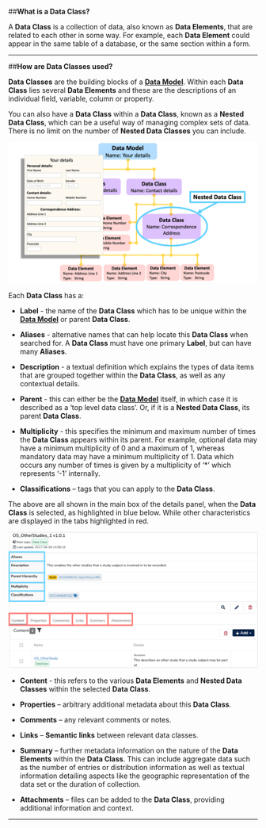 ##**What is a Data Class?**

A **Data Class** is a collection of data, also known as **Data Elements**, that are related to each other in some way. For example, each **Data Element** could appear in the same table of a database, or the same section within a form.

---
##**How are Data Classes used?**

**Data Classes** are the building blocks of a **[Data Model](../data-model/data-model.md)**. Within each **Data Class** lies several **Data Elements** and these are the descriptions of an individual field, variable, column or property. 

You can also have a **Data Class** within a **Data Class**, known as a **Nested Data Class**, which can be a useful way of managing complex sets of data. There is no limit on the number of **Nested Data Classes** you can include. 

![Nested Data Classes](nested-data-class-graphic-2.png)


Each **Data Class** has a:

* **Label** - the name of the **Data Class** which has to be unique within the **[Data Model](../data-model/data-model.md)** or parent **Data Class**.

* **Aliases** - alternative names that can help locate this **Data Class** when searched for. A **Data Class** must have one primary **Label**, but can have many **Aliases**.

* **Description** - a textual definition which explains the types of data items that are grouped together within the **Data Class**, as well as any contextual details.

* **Parent** - this can either be the **[Data Model](../data-model/data-model.md)** itself, in which case it is described as a ‘top level data class’. Or, if it is a **Nested Data Class**, its parent **Data Class**.

* **Multiplicity** - this specifies the minimum and maximum number of times the **Data Class** appears within its parent. For example, optional data may have a minimum multiplicity of 0 and a maximum of 1, whereas mandatory data may have a minimum multiplicity of 1. Data which occurs any number of times is given by a multiplicity of ‘*’ which represents ‘-1’ internally.

* **Classifications** – tags that you can apply to the **Data Class**. 

The above are all shown in the main box of the details panel, when the **Data Class** is selected, as highlighted in blue below. While other characteristics are displayed in the tabs highlighted in red.


![Data Class details](data-class-details.png)


* **Content** - this refers to the various **Data Elements** and **Nested Data Classes** within the selected **Data Class**.

* **Properties** – arbitrary additional metadata about this **Data Class**.

* **Comments** – any relevant comments or notes. 

* **Links** – **Semantic links** between relevant data classes.

* **Summary** – further metadata information on the nature of the **Data Elements** within the **Data Class**. This can include aggregate data such as the number of entries or distribution information as well as textual information detailing aspects like the geographic representation of the data set or the duration of collection. 

* **Attachments** – files can be added to the **Data Class**, providing additional information and context. 

---



